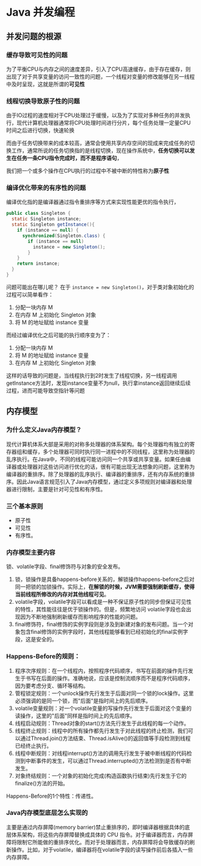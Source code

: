 # Java 并发编程

## 并发问题的根源

### 缓存导致可见性的问题

为了平衡CPU与内存之间的速度差异，引入了CPU高速缓存，由于存在缓存，则出现了对于共享变量的访问一致性的问题，一个线程对变量的修改能够在另一线程中及时呈现，这就是所谓的**可见性**

### 线程切换导致原子性的问题

由于IO过程的速度相对于CPU处理过于缓慢，以及为了实现对多种任务的并发执行，现代计算机处理器通常将CPU处理时间进行分片，每个任务处理一定量CPU时间之后进行切换，快速轮换

而由于任务切换带来的成本较高，通常会使用共享内存空间的现成来完成任务的切换工作，通常所说的任务切换指的是线程切换，现在操作系统中，**任务切换可以发生在任务一条CPU指令完成时，而不是程序语句**，

我们把一个或多个操作在CPU执行的过程中不被中断的特性称为**原子性**

### 编译优化带来的有序性的问题

编译优化指的是编译器通过指令重排序等方式来实现性能更优的指令执行，

```java
public class Singleton {
  static Singleton instance;
  static Singleton getInstance(){
    if (instance == null) {
      synchronized(Singleton.class) {
        if (instance == null)
          instance = new Singleton();
        }
    }
    return instance;
  }
}
```

问题可能出在哪儿呢？ 在于 `instance = new Singleton()`，对于类对象初始化的过程可以简单看作：

1. 分配一块内存 M
2. 在内存 M 上初始化 Singleton 对象
3. 将 M 的地址赋给 instance 变量

而经过编译优化之后可能的执行顺序变为了：

1. 分配一块内存 M
2. 将 M 的地址赋给 instance 变量
3. 在内存 M 上初始化 Singleton 对象

这样的话导致的问题是，当线程执行到2时发生了线程切换，另一线程调用getInstance方法时，发现instance变量不为null，执行拿instance返回继续后续过程，进而可能导致空指针等问题

## 内存模型

### 为什么定义Java内存模型？

现代计算机体系大部是采用的对称多处理器的体系架构。每个处理器均有独立的寄存器组和缓存，多个处理器可同时执行同一进程中的不同线程，这里称为处理器的乱序执行。在Java中，不同的线程可能访问同一个共享或共享变量。如果任由编译器或处理器对这些访问进行优化的话，很有可能出现无法想象的问题，这里称为编译器的重排序。除了处理器的乱序执行、编译器的重排序，还有内存系统的重排序。因此Java语言规范引入了Java内存模型，通过定义多项规则对编译器和处理器进行限制，主要是针对可见性和有序性。

### 三个基本原则

* 原子性
* 可见性
* 有序性。

### 内存模型主要内容

锁、volatile字段、final修饰符与对象的安全发布。

1. 锁，锁操作是具备happens-before关系的，解锁操作happens-before之后对同一把锁的加锁操作。实际上，**在解锁的时候，JVM需要强制刷新缓存，使得当前线程所修改的内存对其他线程可见**。
2. volatile字段，volatile字段可以看成是一种不保证原子性的同步但保证可见性的特性，其性能往往是优于锁操作的。但是，频繁地访问 volatile字段也会出现因为不断地强制刷新缓存而影响程序的性能的问题。
3. final修饰符，final修饰的实例字段则是涉及到新建对象的发布问题。当一个对象包含final修饰的实例字段时，其他线程能够看到已经初始化的final实例字段，这是安全的。

### Happens-Before的规则：

1. 程序次序规则：在一个线程内，按照程序代码顺序，书写在前面的操作先行发生于书写在后面的操作。准确地说，应该是控制流顺序而不是程序代码顺序，因为要考虑分支、循环等结构。
2. 管程锁定规则：一个unlock操作先行发生于后面对同一个锁的lock操作。这里必须强调的是同一个锁，而"后面"是指时间上的先后顺序。
3. volatile变量规则：对一个volatile变量的写操作先行发生于后面对这个变量的读操作，这里的"后面"同样是指时间上的先后顺序。
4. 线程启动规则：Thread对象的start()方法先行发生于此线程的每一个动作。
5. 线程终止规则：线程中的所有操作都先行发生于对此线程的终止检测，我们可以通过Thread.join()方法结束、Thread.isAlive()的返回值等手段检测到线程已经终止执行。
6. 线程中断规则：对线程interrupt()方法的调用先行发生于被中断线程的代码检测到中断事件的发生，可以通过Thread.interrupted()方法检测到是否有中断发生。
7. 对象终结规则：一个对象的初始化完成(构造函数执行结束)先行发生于它的finalize()方法的开始。

Happens-Before的1个特性：传递性。

### Java内存模型底层怎么实现的

主要是通过内存屏障(memory barrier)禁止重排序的，即时编译器根据具体的底层体系架构，将这些内存屏障替换成具体的 CPU 指令。对于编译器而言，内存屏障将限制它所能做的重排序优化。而对于处理器而言，内存屏障将会导致缓存的刷新操作。比如，对于volatile，编译器将在volatile字段的读写操作前后各插入一些内存屏障。


